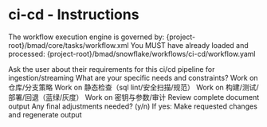 # ci-cd - Instructions

<critical>The workflow execution engine is governed by: {project-root}/bmad/core/tasks/workflow.xml</critical>
<critical>You MUST have already loaded and processed: {project-root}/bmad/snowflake/workflows/ci-cd/workflow.yaml</critical>

<workflow>

<step n="1" goal="Understand Requirements">
<action>Ask the user about their requirements for this ci/cd pipeline for ingestion/streaming</action>
<ask>What are your specific needs and constraints?</ask>
</step>

<step n="2" goal="仓库/分支策略">
<action>Work on 仓库/分支策略</action>
<template-output section="repo"/>
</step>

<step n="3" goal="静态检查（SQL lint/安全扫描/规范）">
<action>Work on 静态检查（sql lint/安全扫描/规范）</action>
<template-output section="checks"/>
</step>

<step n="4" goal="构建/测试/部署/回退（蓝绿/灰度）">
<action>Work on 构建/测试/部署/回退（蓝绿/灰度）</action>
<template-output section="pipelines"/>
</step>

<step n="5" goal="密钥与参数/审计">
<action>Work on 密钥与参数/审计</action>
<template-output section="secrets"/>
</step>

<step n="6" goal="Review and Finalize">
<action>Review complete document output</action>
<ask>Any final adjustments needed? (y/n)</ask>
<check>If yes:</check>
  <action>Make requested changes and regenerate output</action>
</step>

</workflow>
